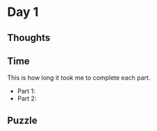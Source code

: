 # Day 1

## Thoughts

## Time

This is how long it took me to complete each part.

- Part 1: 
- Part 2: 

## Puzzle


